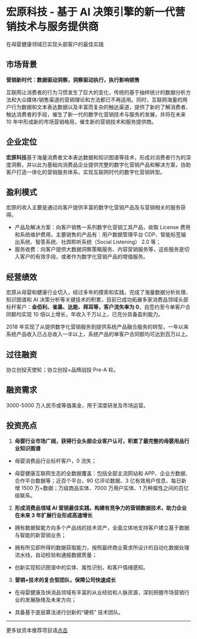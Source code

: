 # 宏原科技 - 基于 AI 决策引擎的新一代营销技术与服务提供商

在母婴健康领域已实现头部客户的最佳实践

## 市场背景

**营销新时代：数据驱动洞察，洞察驱动执行，执行影响销售**

互联网让消费者的行为习惯发生了巨大的变化，传统的基于抽样统计的数据分析方法和大众媒体/销售渠道的营销理论和方法都已不再适用。同时，互联网海量的用户行为数据和文本表达数据以及丰富而复杂的触达渠道，提供了新的了解消费者、触达消费者的手段，催生了新一代的数字化营销技术与服务的发展，并将在未来 10 年中形成新的市场营销格局，催生新的营销技术和服务提供商。

## 企业定位

**宏原科技**基于海量消费者文本表达数据和知识图谱等技术，形成对消费者行为的深度洞察，并以此为基础向消费品企业提供完整的数字化营销产品和解决方案，协助客户打造一体化的营销服务体系，实现互联网时代的数字化营销转型。

## 盈利模式

宏原的收入主要是通过向客户提供丰富的数字化营销产品及与营销相关的服务获得。

- 产品及解决方案：向客户销售一系列数字化营销工具产品，收取 License 费用和系统维护费用，主要销售的产品有：用户数据管理平台 CDP、智能标签输出系统、智答系统、社舆聆听系统（Social Listening） 2.0 等；
- 服务收费：向客户提供大数据洞察策略服务、内容营销服务等，这些服务是切入客户的有效手段，或者作为数字化营销产品的增值服务。

## 经营绩效

宏原从母婴和健康行业切入，经过多年的摸索和实践，完成了海量数据分析处理、知识图谱和 AI 决策分析等关键技术的积累，目前已成功拓展多家消费品领域头部标杆客户：**金佰利、雀巢、达能、拜耳等，客户流失率为 0**，自签约至今单客户合同额均实现 10 倍以上增长，年收入千万以上，已充分具备盈利能力。

2018 年实现了从提供数字化营销服务到提供系统产品融合服务的转型，一年以来系统产品收入已占总收入一半以上，系统产品的单客户合同额均可达到百万以上。

## 过往融资

协立创投天使轮；协立创投+品牌战投 Pre-A 轮。

## 融资需求

3000-5000 万人民币或等值美金，用于深度研发及市场运营。

## 投资亮点

1. **母婴行业市场广阔，获得行业头部企业客户认可，积累了最完整的母婴用品行业知识图谱**

- 母婴消费品行业标杆客户，0 流失；

- 母婴健康互联网生态的全数据覆盖：包括全部主流网站和 APP、企业方数据、合作平台数据等；近百个平台，90 亿评论数据、3 亿有效用户信息、每日新增 1500 万+数据；万级商品实体、7000 万用户实体、1 万种属性之间的百亿级联系。

2. **形成消费品领域 AI 营销最佳实践，构建有竞争力的营销数据技术，助力企业在未来 3 年扩展行业形成高速增长**

- 拥有数据智能方向多个产品线的技术资产，全面立体地支持客户建立基于数据与智能的新营销业务；

- 拥有所见即所得的数据获取能力，按照最终商业需求所设计的自动化数据处理流水线，自动校验和通报数据质量；

- 创新实现知识图谱中的实体、属性识别，和客户情绪感知。

3. **营销+技术的复合型团队，保障公司快速成长**

- 在母婴健康及快消品领域有丰富的从业经验和人脉资源，深刻把握市场营销行业的发展脉络及未来方向；

- 具备基于底层算法进行创新的“硬核” 技术团队。

---
更多钛资本推荐项目请[点击](./README.md)
